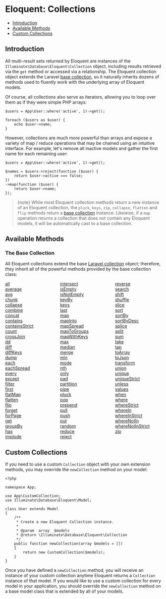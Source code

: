 # Eloquent: Collections

- [Introduction](#introduction)
- [Available Methods](#available-methods)
- [Custom Collections](#custom-collections)

<a name="introduction"></a>

## Introduction

All multi-result sets returned by Eloquent are instances of the `Illuminate\Database\Eloquent\Collection` object, including results retrieved via the `get` method or accessed via a relationship. The Eloquent collection object extends the Laravel [base collection](/docs/{{version}}/collections), so it naturally inherits dozens of methods used to fluently work with the underlying array of Eloquent models.

Of course, all collections also serve as iterators, allowing you to loop over them as if they were simple PHP arrays:

    $users = App\User::where('active', 1)->get();
    
    foreach ($users as $user) {
        echo $user->name;
    }
    

However, collections are much more powerful than arrays and expose a variety of map / reduce operations that may be chained using an intuitive interface. For example, let's remove all inactive models and gather the first name for each remaining user:

    $users = App\User::where('active', 1)->get();
    
    $names = $users->reject(function ($user) {
        return $user->active === false;
    })
    ->map(function ($user) {
        return $user->name;
    });
    

> {note} While most Eloquent collection methods return a new instance of an Eloquent collection, the `pluck`, `keys`, `zip`, `collapse`, `flatten` and `flip` methods return a [base collection](/docs/{{version}}/collections) instance. Likewise, if a `map` operation returns a collection that does not contain any Eloquent models, it will be automatically cast to a base collection.

<a name="available-methods"></a>

## Available Methods

### The Base Collection

All Eloquent collections extend the base [Laravel collection](/docs/{{version}}/collections) object; therefore, they inherit all of the powerful methods provided by the base collection class:

<style>
    #collection-method-list > p {
        column-count: 3; -moz-column-count: 3; -webkit-column-count: 3;
        column-gap: 2em; -moz-column-gap: 2em; -webkit-column-gap: 2em;
    }

    #collection-method-list a {
        display: block;
    }
</style>

<div id="collection-method-list">
  <p>
    <a href="/docs/{{version}}/collections#method-all">all</a> <a href="/docs/{{version}}/collections#method-average">average</a> <a href="/docs/{{version}}/collections#method-avg">avg</a> <a href="/docs/{{version}}/collections#method-chunk">chunk</a> <a href="/docs/{{version}}/collections#method-collapse">collapse</a> <a href="/docs/{{version}}/collections#method-combine">combine</a> <a href="/docs/{{version}}/collections#method-concat">concat</a> <a href="/docs/{{version}}/collections#method-contains">contains</a> <a href="/docs/{{version}}/collections#method-containsstrict">containsStrict</a> <a href="/docs/{{version}}/collections#method-count">count</a> <a href="/docs/{{version}}/collections#method-crossjoin">crossJoin</a> <a href="/docs/{{version}}/collections#method-dd">dd</a> <a href="/docs/{{version}}/collections#method-diff">diff</a> <a href="/docs/{{version}}/collections#method-diffkeys">diffKeys</a> <a href="/docs/{{version}}/collections#method-dump">dump</a> <a href="/docs/{{version}}/collections#method-each">each</a> <a href="/docs/{{version}}/collections#method-eachspread">eachSpread</a> <a href="/docs/{{version}}/collections#method-every">every</a> <a href="/docs/{{version}}/collections#method-except">except</a> <a href="/docs/{{version}}/collections#method-filter">filter</a> <a href="/docs/{{version}}/collections#method-first">first</a> <a href="/docs/{{version}}/collections#method-flatmap">flatMap</a> <a href="/docs/{{version}}/collections#method-flatten">flatten</a> <a href="/docs/{{version}}/collections#method-flip">flip</a> <a href="/docs/{{version}}/collections#method-forget">forget</a> <a href="/docs/{{version}}/collections#method-forpage">forPage</a> <a href="/docs/{{version}}/collections#method-get">get</a> <a href="/docs/{{version}}/collections#method-groupby">groupBy</a> <a href="/docs/{{version}}/collections#method-has">has</a> <a href="/docs/{{version}}/collections#method-implode">implode</a> <a href="/docs/{{version}}/collections#method-intersect">intersect</a> <a href="/docs/{{version}}/collections#method-isempty">isEmpty</a> <a href="/docs/{{version}}/collections#method-isnotempty">isNotEmpty</a> <a href="/docs/{{version}}/collections#method-keyby">keyBy</a> <a href="/docs/{{version}}/collections#method-keys">keys</a> <a href="/docs/{{version}}/collections#method-last">last</a> <a href="/docs/{{version}}/collections#method-map">map</a> <a href="/docs/{{version}}/collections#method-mapinto">mapInto</a> <a href="/docs/{{version}}/collections#method-mapspread">mapSpread</a> <a href="/docs/{{version}}/collections#method-maptogroups">mapToGroups</a> <a href="/docs/{{version}}/collections#method-mapwithkeys">mapWithKeys</a> <a href="/docs/{{version}}/collections#method-max">max</a> <a href="/docs/{{version}}/collections#method-median">median</a> <a href="/docs/{{version}}/collections#method-merge">merge</a> <a href="/docs/{{version}}/collections#method-min">min</a> <a href="/docs/{{version}}/collections#method-mode">mode</a> <a href="/docs/{{version}}/collections#method-nth">nth</a> <a href="/docs/{{version}}/collections#method-only">only</a> <a href="/docs/{{version}}/collections#method-pad">pad</a> <a href="/docs/{{version}}/collections#method-partition">partition</a> <a href="/docs/{{version}}/collections#method-pipe">pipe</a> <a href="/docs/{{version}}/collections#method-pluck">pluck</a> <a href="/docs/{{version}}/collections#method-pop">pop</a> <a href="/docs/{{version}}/collections#method-prepend">prepend</a> <a href="/docs/{{version}}/collections#method-pull">pull</a> <a href="/docs/{{version}}/collections#method-push">push</a> <a href="/docs/{{version}}/collections#method-put">put</a> <a href="/docs/{{version}}/collections#method-random">random</a> <a href="/docs/{{version}}/collections#method-reduce">reduce</a> <a href="/docs/{{version}}/collections#method-reject">reject</a> <a href="/docs/{{version}}/collections#method-reverse">reverse</a> <a href="/docs/{{version}}/collections#method-search">search</a> <a href="/docs/{{version}}/collections#method-shift">shift</a> <a href="/docs/{{version}}/collections#method-shuffle">shuffle</a> <a href="/docs/{{version}}/collections#method-slice">slice</a> <a href="/docs/{{version}}/collections#method-sort">sort</a> <a href="/docs/{{version}}/collections#method-sortby">sortBy</a> <a href="/docs/{{version}}/collections#method-sortbydesc">sortByDesc</a> <a href="/docs/{{version}}/collections#method-splice">splice</a> <a href="/docs/{{version}}/collections#method-split">split</a> <a href="/docs/{{version}}/collections#method-sum">sum</a> <a href="/docs/{{version}}/collections#method-take">take</a> <a href="/docs/{{version}}/collections#method-tap">tap</a> <a href="/docs/{{version}}/collections#method-toarray">toArray</a> <a href="/docs/{{version}}/collections#method-tojson">toJson</a> <a href="/docs/{{version}}/collections#method-transform">transform</a> <a href="/docs/{{version}}/collections#method-union">union</a> <a href="/docs/{{version}}/collections#method-unique">unique</a> <a href="/docs/{{version}}/collections#method-uniquestrict">uniqueStrict</a> <a href="/docs/{{version}}/collections#method-unless">unless</a> <a href="/docs/{{version}}/collections#method-values">values</a> <a href="/docs/{{version}}/collections#method-when">when</a> <a href="/docs/{{version}}/collections#method-where">where</a> <a href="/docs/{{version}}/collections#method-wherestrict">whereStrict</a> <a href="/docs/{{version}}/collections#method-wherein">whereIn</a> <a href="/docs/{{version}}/collections#method-whereinstrict">whereInStrict</a> <a href="/docs/{{version}}/collections#method-wherenotin">whereNotIn</a> <a href="/docs/{{version}}/collections#method-wherenotinstrict">whereNotInStrict</a> <a href="/docs/{{version}}/collections#method-zip">zip</a>
  </p>
</div>

<a name="custom-collections"></a>

## Custom Collections

If you need to use a custom `Collection` object with your own extension methods, you may override the `newCollection` method on your model:

    <?php
    
    namespace App;
    
    use App\CustomCollection;
    use Illuminate\Database\Eloquent\Model;
    
    class User extends Model
    {
        /**
         * Create a new Eloquent Collection instance.
         *
         * @param  array  $models
         * @return \Illuminate\Database\Eloquent\Collection
         */
        public function newCollection(array $models = [])
        {
            return new CustomCollection($models);
        }
    }
    

Once you have defined a `newCollection` method, you will receive an instance of your custom collection anytime Eloquent returns a `Collection` instance of that model. If you would like to use a custom collection for every model in your application, you should override the `newCollection` method on a base model class that is extended by all of your models.